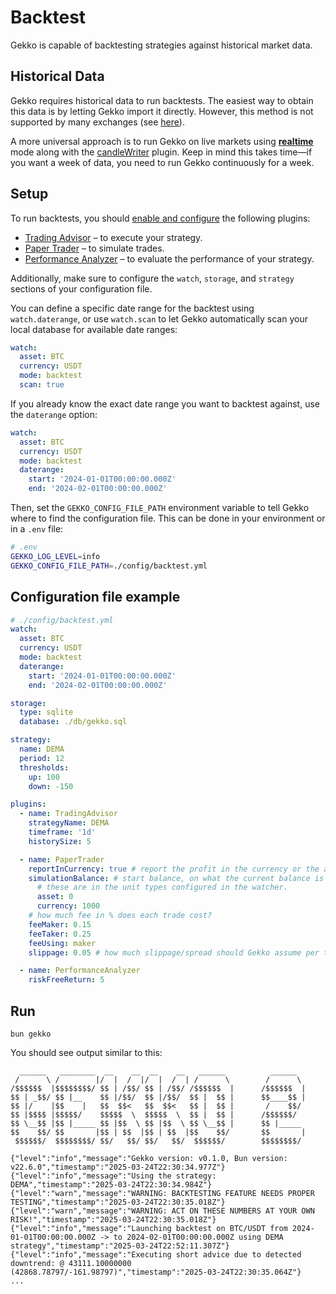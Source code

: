 # Backtest

Gekko is capable of backtesting strategies against historical market data.

## Historical Data

Gekko requires historical data to run backtests. The easiest way to obtain this data is by letting Gekko import it directly. However, this method is not supported by many exchanges (see [here](../introduction/supported-exchanges.md)).

A more universal approach is to run Gekko on live markets using [**realtime**](./realtime.md) mode along with the [candleWriter](../plugins/candle-writer.md) plugin. Keep in mind this takes time—if you want a week of data, you need to run Gekko continuously for a week.

## Setup

To run backtests, you should [enable and configure](../plugins/introduction.md) the following plugins:

- [Trading Advisor](../plugins/trading-advisor.md) – to execute your strategy.
- [Paper Trader](../plugins/paper-trader.md) – to simulate trades.
- [Performance Analyzer](../plugins/performance-analyzer.md) – to evaluate the performance of your strategy.

Additionally, make sure to configure the `watch`, `storage`, and `strategy` sections of your configuration file.

You can define a specific date range for the backtest using `watch.daterange`, or use `watch.scan` to let Gekko automatically scan your local database for available date ranges:

```yaml
watch:
  asset: BTC
  currency: USDT
  mode: backtest
  scan: true
```

If you already know the exact date range you want to backtest against, use the `daterange` option:

```yaml
watch:
  asset: BTC
  currency: USDT
  mode: backtest
  daterange:
    start: '2024-01-01T00:00:00.000Z'
    end: '2024-02-01T00:00:00.000Z'
```

Then, set the `GEKKO_CONFIG_FILE_PATH` environment variable to tell Gekko where to find the configuration file. This can be done in your environment or in a `.env` file:

```bash
# .env
GEKKO_LOG_LEVEL=info
GEKKO_CONFIG_FILE_PATH=./config/backtest.yml
```

## Configuration file example

```yaml
# ./config/backtest.yml
watch:
  asset: BTC
  currency: USDT
  mode: backtest
  daterange:
    start: '2024-01-01T00:00:00.000Z'
    end: '2024-02-01T00:00:00.000Z'

storage:
  type: sqlite
  database: ./db/gekko.sql

strategy:
  name: DEMA
  period: 12
  thresholds:
    up: 100
    down: -150

plugins:
  - name: TradingAdvisor
    strategyName: DEMA
    timeframe: '1d'
    historySize: 5

  - name: PaperTrader
    reportInCurrency: true # report the profit in the currency or the asset?
    simulationBalance: # start balance, on what the current balance is compared with
      # these are in the unit types configured in the watcher.
      asset: 0
      currency: 1000
    # how much fee in % does each trade cost?
    feeMaker: 0.15
    feeTaker: 0.25
    feeUsing: maker
    slippage: 0.05 # how much slippage/spread should Gekko assume per trade?

  - name: PerformanceAnalyzer
    riskFreeReturn: 5
```

## Run

    bun gekko

You should see output similar to this:

```
  ______   ________  __    __  __    __   ______          ______
 /      \ /        |/  |  /  |/  |  /  | /      \        /      \
/$$$$$$  |$$$$$$$$/ $$ | /$$/ $$ | /$$/ /$$$$$$  |      /$$$$$$  |
$$ | _$$/ $$ |__    $$ |/$$/  $$ |/$$/  $$ |  $$ |      $$____$$ |
$$ |/    |$$    |   $$  $$<   $$  $$<   $$ |  $$ |       /    $$/
$$ |$$$$ |$$$$$/    $$$$$  \  $$$$$  \  $$ |  $$ |      /$$$$$$/
$$ \__$$ |$$ |_____ $$ |$$  \ $$ |$$  \ $$ \__$$ |      $$ |_____
$$    $$/ $$       |$$ | $$  |$$ | $$  |$$    $$/       $$       |
 $$$$$$/  $$$$$$$$/ $$/   $$/ $$/   $$/  $$$$$$/        $$$$$$$$/

{"level":"info","message":"Gekko version: v0.1.0, Bun version: v22.6.0","timestamp":"2025-03-24T22:30:34.977Z"}
{"level":"info","message":"Using the strategy: DEMA","timestamp":"2025-03-24T22:30:34.984Z"}
{"level":"warn","message":"WARNING: BACKTESTING FEATURE NEEDS PROPER TESTING","timestamp":"2025-03-24T22:30:35.018Z"}
{"level":"warn","message":"WARNING: ACT ON THESE NUMBERS AT YOUR OWN RISK!","timestamp":"2025-03-24T22:30:35.018Z"}
{"level":"info","message":"Launching backtest on BTC/USDT from 2024-01-01T00:00:00.000Z -> to 2024-02-01T00:00:00.000Z using DEMA strategy","timestamp":"2025-03-24T22:52:11.307Z"}
{"level":"info","message":"Executing short advice due to detected downtrend: @ 43111.10000000 (42868.78797/-161.98797)","timestamp":"2025-03-24T22:30:35.064Z"}
...
```
